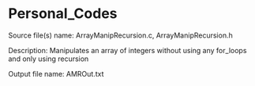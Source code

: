 # Personal_Codes

Source file(s) name: ArrayManipRecursion.c, ArrayManipRecursion.h

Description: Manipulates an array of integers without using any for_loops and only using recursion

Output file name: AMROut.txt
